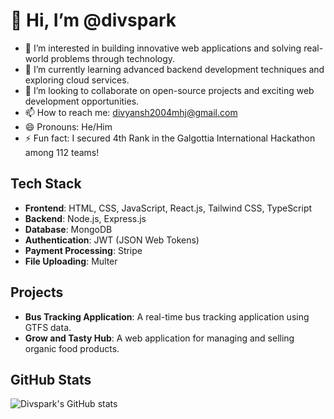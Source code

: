 # 👋 Hi, I’m @divspark

- 👀 I’m interested in building innovative web applications and solving real-world problems through technology.
- 🌱 I’m currently learning advanced backend development techniques and exploring cloud services.
- 💞️ I’m looking to collaborate on open-source projects and exciting web development opportunities.
- 📫 How to reach me: [divyansh2004mhj@gmail.com](mailto:divyansh2004mhj@gmail.com)
- 😄 Pronouns: He/Him
- ⚡ Fun fact: I secured 4th Rank in the Galgottia International Hackathon among 112 teams!

## Tech Stack

- **Frontend**: HTML, CSS, JavaScript, React.js, Tailwind CSS, TypeScript
- **Backend**: Node.js, Express.js
- **Database**: MongoDB
- **Authentication**: JWT (JSON Web Tokens)
- **Payment Processing**: Stripe
- **File Uploading**: Multer

## Projects

- **Bus Tracking Application**: A real-time bus tracking application using GTFS data.
- **Grow and Tasty Hub**: A web application for managing and selling organic food products.

## GitHub Stats

![Divspark's GitHub stats](https://github-readme-stats.vercel.app/api?username=divspark&show_icons=true&theme=radical)

<!---
divspark/divspark is a ✨ special ✨ repository because its `README.md` (this file) appears on your GitHub profile.
You can click the Preview link to take a look at your changes.
--->
